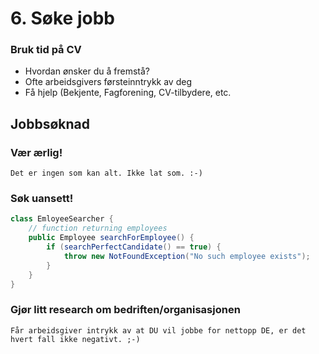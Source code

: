 # 6. Søke jobb

### Bruk tid på CV
* Hvordan ønsker du å fremstå?
* Ofte arbeidsgivers førsteinntrykk av deg
* Få hjelp (Bekjente, Fagforening, CV-tilbydere, etc.

## Jobbsøknad
### Vær ærlig!

`Det er ingen som kan alt. Ikke lat som. :-)`

### Søk uansett!
```java
class EmloyeeSearcher {
    // function returning employees
    public Employee searchForEmployee() {
        if (searchPerfectCandidate() == true) {
            throw new NotFoundException("No such employee exists");
        }
    }
}
```
### Gjør litt research om bedriften/organisasjonen

`Får arbeidsgiver intrykk av at DU vil jobbe for nettopp DE,
er det hvert fall ikke negativt. ;-)`

